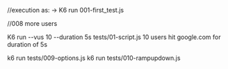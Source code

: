 
//execution as: -> K6 run 001-first_test.js

//008 more users

K6 run --vus 10 --duration 5s tests/01-script.js
10 users hit google.com for duration of 5s

k6 run tests/009-options.js
k6 run tests/010-rampupdown.js
